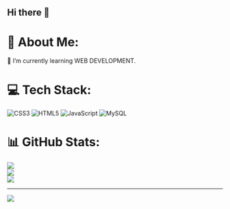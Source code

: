 ## Hi there 👋
# 💫 About Me:
🌱 I’m currently learning WEB DEVELOPMENT.


# 💻 Tech Stack:
![CSS3](https://img.shields.io/badge/css3-%231572B6.svg?style=for-the-badge&logo=css3&logoColor=white) ![HTML5](https://img.shields.io/badge/html5-%23E34F26.svg?style=for-the-badge&logo=html5&logoColor=white) ![JavaScript](https://img.shields.io/badge/javascript-%23323330.svg?style=for-the-badge&logo=javascript&logoColor=%23F7DF1E) ![MySQL](https://img.shields.io/badge/mysql-4479A1.svg?style=for-the-badge&logo=mysql&logoColor=white)
# 📊 GitHub Stats:
![](https://github-readme-stats.vercel.app/api?username=Urvashi189&theme=dark&hide_border=false&include_all_commits=true&count_private=true)<br/>
![](https://github-readme-streak-stats.herokuapp.com/?user=Urvashi189&theme=dark&hide_border=false)<br/>
![](https://github-readme-stats.vercel.app/api/top-langs/?username=Urvashi189&theme=dark&hide_border=false&include_all_commits=true&count_private=true&layout=compact)

---
[![](https://visitcount.itsvg.in/api?id=Urvashi189&icon=0&color=0)](https://visitcount.itsvg.in)
